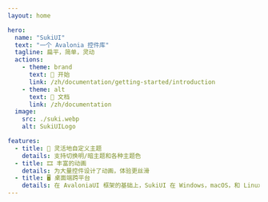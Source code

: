 ```yaml
---
layout: home

hero:
  name: "SukiUI"
  text: "一个 Avalonia 控件库"
  tagline: 扁平，简单，灵动
  actions:
    - theme: brand
      text: 🚀 开始
      link: /zh/documentation/getting-started/introduction
    - theme: alt
      text: 📄 文档
      link: /zh/documentation
  image:
    src: ./suki.webp
    alt: SukiUILogo

features:
  - title: 🔧 灵活地自定义主题
    details: 支持切换明/暗主题和各种主题色
  - title: 🎞️ 丰富的动画
    details: 为大量控件设计了动画，体验更丝滑
  - title: 🖥️ 桌面端跨平台
    details: 在 AvaloniaUI 框架的基础上，SukiUI 在 Windows，macOS，和 Linux 上都能使用
---
```


<style>
:root {
  --vp-home-hero-name-color: transparent;
  --vp-home-hero-name-background: -webkit-linear-gradient(120deg, #ede0b3 50%, #8f4136);
}

@media (min-width: 640px) {
  :root {
    --vp-home-hero-image-filter: blur(56px);
  }
}

@media (min-width: 960px) {
  :root {
    --vp-home-hero-image-filter: blur(68px);
  }
}
</style>